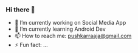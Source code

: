 ### Hi there 👋

- 🔭 I’m currently working on Social Media App
- 🌱 I’m currently learning Android Dev
- 📫 How to reach me: pushkarraaja@gmail.com
- ⚡ Fun fact: ...
